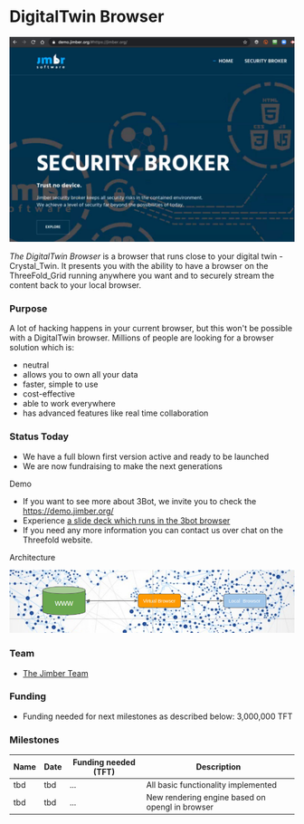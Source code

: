 # DigitalTwin Browser

![](img/jimber_browser.jpg)

_The DigitalTwin Browser_ is a browser that runs close to your digital twin - Crystal_Twin. It presents you with the ability to have a browser on the ThreeFold_Grid running anywhere you want and to securely stream the content back to your local browser.

### Purpose

A lot of hacking happens in your current browser, but this won't be possible with a DigitalTwin browser. Millions of people are looking for a browser solution which is:

- neutral
- allows you to own all your data
- faster, simple to use
- cost-effective
- able to work everywhere
- has advanced features like real time collaboration

### Status Today

- We have a full blown first version active and ready to be launched
- We are now fundraising to make the next generations

Demo

- If you want to see more about 3Bot, we invite you to check the https://demo.jimber.org/
- Experience [a slide deck which runs in the 3bot browser](https://demo.jimber.org/#https://docs.google.com/presentation/d/e/2PACX-1vTl6h1bwIiurjbvUlK5Agce0cijBuEu7meCPNDHLArfr5wAHbaOC0X6fUoyVJAncAzD4PLMsA55E9xc/pub?start=false&loop=false&delayms=3000&slide=id.g71c168e374_0_7573)
- If you need any more information you can contact us over chat on the Threefold website.

Architecture

![](img/3botbrowser.jpg)

### Team

- [The Jimber Team](https://www.jimber.org/contact.html)

### Funding

- Funding needed for next milestones as described below: 3,000,000 TFT

### Milestones

| Name | Date | Funding needed (TFT) | Description                                     |
| :--- | ---- | -------------------- | ----------------------------------------------- |
| tbd  | tbd  | ...                  | All basic functionality implemented             |
| tbd  | tbd  | ...                  | New rendering engine based on opengl in browser |
